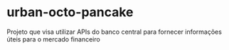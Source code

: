 # urban-octo-pancake
Projeto que visa utilizar APIs do banco central para fornecer informações úteis para o mercado financeiro

